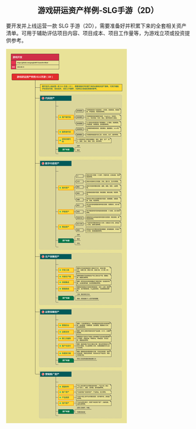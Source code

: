 <h2 align="center">游戏研运资产样例-SLG手游（2D）</h2>
<p>
要开发并上线运营一款 SLG 手游（2D），需要准备好并积累下来的全套相关资产清单。可用于辅助评估项目内容、项目成本、项目工作量等，为游戏立项或投资提供参考。
</p>

![图片加载中...](../exports/游戏研运资产样例-SLG手游（2D）.png?raw=true)
